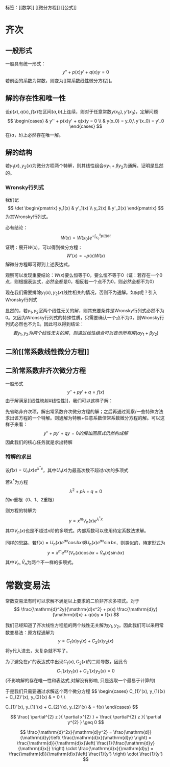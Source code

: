 标签：[[数学]] [[微分方程]] [[公式]] 

# 齐次
## 一般形式

一般具有统一形式：
$$
y'' + p(x) y' + q(x) y = 0
$$
若前面的系数为常数，则变为[[常系数线性微分方程]]。

## 解的存在性和唯一性

设$p(x),q(x),f(x)$在区间$(a,b)$上连续，则对于任意常数$y(x_0),y'(x_0)$，定解问题
$$
\begin{cases}
 & y'' + p(x)y' + q(x)y = 0 \\
 & y(x_0) = y_0,\ y'(x_0) = y'_0
\end{cases}
$$
在$(a，b)$上必然存在唯一解。

## 解的结构

若$y_1(x),y_2(x)$为微分方程两个特解，则其线性组合$\alpha y_1 + \beta y_2$为通解。证明是显然的。

### Wronsky行列式

我们记
$$
\det
\begin{pmatrix}
y_1(x) & y'_1(x) \\
y_2(x) & y'_2(x)
\end{pmatrix}
$$
为其Wronsky行列式。

必有结论：
$$
W(x) = W(x_0) e^{-\int_{x_0}^{x}p(t) \mathrm{d}t}
$$
证明：展开$W(x)$，可以得到微分方程：
$$
W'(x) = -p(x)W(x)
$$
解微分方程即可得到上述表达式。

观察可以发现重要结论：$W(x)$要么恒等于0，要么恒不等于0（证：若存在一个0点，则根据表达式，必然全都是0，相反若一个点不为0，则必然全都不为0）

现在我们需要排除$y_1(x),y_2(x)$线性相关的情况，否则不为通解。如何呢？引入Wronsky行列式

显然的，若$y_1,y_2$室两个线性无关的解，则其充要条件是Wronsky行列式必然不为0。又因为Wronsky行列式的特殊性质，只需要确认一个点不为0，则Wronsky行列式必然也不为0。因此可以得到结论：
$$
若y_1,y_2为两个线性无关的解，则通过线性组合可以表示所有解(\alpha y_1 + \beta y_2)
$$

## 二阶[[常系数线性微分方程]]

## 二阶常系数非齐次微分方程

一般形式
$$
y'' + py' + q = f(x) 
$$
由于解满足[[线性映射#线性性]]，我们可以这样子解：

先省略非齐次项，解出常系数齐次微分方程的解；之后再通过观察/一些特殊方法求出该方程的一个特解。则通解为特解+任意系数倍常系数微分方程的解。可以这样子来看：
$$
y''+py'+qy = 0 的解加回原式仍然构成解
$$
因此我们的核心任务就是求出特解

### 特解的求出

设$f(x)=U_n(x)e^{\lambda^*x}$，其中$U_n(x)$为最高次数不超过$n$次的多项式

若$\lambda^*$为方程
$$
\lambda^2+p\lambda+q=0
$$
的$m$重根（0、1、2重根）

则方程的特解为
$$
y = x^m V_n(x) e^{\lambda^*x}
$$
其中$V_n(x)$也是不超过$n$阶的多项式。内部系数可以使用待定系数法求解。

同样的思路，若$f(x) = U_n(x)e^{ax} \cos bx或U_n(x)e^{ax} \sin bx$，则类似的，待定形式为
$$
y = x^m e^{ax} (V_n(x) \cos bx+\tilde{V}_n(x) \sin bx)
$$
其中$V_n,\tilde{V}_n$为两个不一样的多项式。

# 常数变易法

常数变易法有时可以求解不满足以上要求的二阶非齐次多项式。对于
$$
\frac{\mathrm{d}^2y}{\mathrm{d}x^2} + p(x) \frac{\mathrm{d}y}{\mathrm{d}x} + q(x)y = f(x)
$$

我们已经知道了齐次线性方程组的两个线性无关解为$y_1,y_2$。因此我们可以采用常数变易法：原方程通解为
$$
y = C_1(x) y_1(x) + C_2(x) y_2(x)
$$
将y代入进去，太复杂就不写了。

为了避免在$y''$的表达式中出现$C_1(x),C_2(x)$的二阶导数，因此令
$$
C_1'(x) y_1(x) + C_2'(x) y_2(x) = 0
$$
(不影响解的存在唯一性和表达式,对解没有影响, 只是选取一个最易于计算的)

于是我们只需要通过求解这个两个微分方程
$$
\begin{cases}
C_{1}'(x)\, y_{1}(x) + C_{2}'(x)\, y_{2}(x) & = 0 \\ \\

C_{1}'(x)\, y_{1}'(x) + C_{2}'(x)\, y_{2}'(x) & = f(x)
\end{cases}
$$

$$
\frac{ \partial^{2} z }{ \partial x^{2} } + \frac{ \partial^{2} z }{ \partial y^{2} } \geq 0
$$

$$
\frac{\mathrm{d}^2x}{\mathrm{d}y^2} = \frac{\mathrm{d}}{\mathrm{d}y}\left( \frac{\mathrm{d}x}{\mathrm{d}y} \right) = \frac{\mathrm{d}}{\mathrm{d}x}\left( \frac{1}{\frac{\mathrm{d}y}{\mathrm{d}x}} \right) \cdot \frac{\mathrm{d}x}{\mathrm{d}y} = \frac{\mathrm{d}}{\mathrm{d}x}\left( \frac{1}{y'} \right) \cdot \frac{1}{y'}
$$
